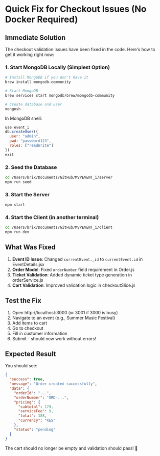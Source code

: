 # Quick Fix for Checkout Issues (No Docker Required)

## Immediate Solution

The checkout validation issues have been fixed in the code. Here's how to get it working right now:

### 1. Start MongoDB Locally (Simplest Option)

```bash
# Install MongoDB if you don't have it
brew install mongodb-community

# Start MongoDB
brew services start mongodb/brew/mongodb-community

# Create database and user
mongosh
```

In MongoDB shell:
```javascript
use event_i
db.createUser({
  user: "admin", 
  pwd: "password123",
  roles: ["readWrite"]
})
exit
```

### 2. Seed the Database

```bash
cd /Users/brix/Documents/GitHub/MVPEVENT_i/server
npm run seed
```

### 3. Start the Server

```bash
npm start
```

### 4. Start the Client (in another terminal)

```bash
cd /Users/brix/Documents/GitHub/MVPEVENT_i/client
npm run dev
```

## What Was Fixed

1. **Event ID Issue**: Changed `currentEvent._id` to `currentEvent.id` in EventDetails.jsx
2. **Order Model**: Fixed `orderNumber` field requirement in Order.js  
3. **Ticket Validation**: Added dynamic ticket type generation in orderService.js
4. **Cart Validation**: Improved validation logic in checkoutSlice.js

## Test the Fix

1. Open http://localhost:3000 (or 3001 if 3000 is busy)
2. Navigate to an event (e.g., Summer Music Festival)
3. Add items to cart
4. Go to checkout
5. Fill in customer information
6. Submit - should now work without errors!

## Expected Result

You should see:
```json
{
  "success": true,
  "message": "Order created successfully", 
  "data": {
    "orderId": "...",
    "orderNumber": "ORD-...",
    "pricing": {
      "subtotal": 179,
      "serviceFee": 9, 
      "total": 188,
      "currency": "KES"
    },
    "status": "pending"
  }
}
```

The cart should no longer be empty and validation should pass! 🎉




















